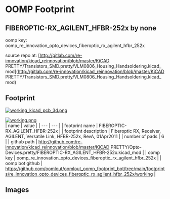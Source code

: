 # OOMP Footprint  
## FIBEROPTIC-RX_AGILENT_HFBR-252x  by none  
  
oomp key: oomp_re_innovation_opto_devices_fiberoptic_rx_agilent_hfbr_252x  
  
source repo at: [http://gitlab.com/re-innovation/kicad_reinnovation/blob/master/KiCAD PRETTY/Transistors_SMD.pretty/VLM0806_Housing_Handsoldering.kicad_mod](http://gitlab.com/re-innovation/kicad_reinnovation/blob/master/KiCAD PRETTY/Transistors_SMD.pretty/VLM0806_Housing_Handsoldering.kicad_mod)  
## Footprint  
  
[![working_kicad_pcb_3d.png](working_kicad_pcb_3d_600.png)](working_kicad_pcb_3d.png)  
  
[![working.png](working_600.png)](working.png)  
| name | value | 
| --- | --- | 
| footprint name | FIBEROPTIC-RX_AGILENT_HFBR-252x | 
| footprint description | Fiberoptic RX, Receiver, AGILENT, Versatile Link, HFBR-252x, RevA, 01Apr2011 | 
| number of pads | 6 | 
| github path | http://github.com/re-innovation/kicad_reinnovation/blob/master/KiCAD PRETTY/Opto-Devices.pretty/FIBEROPTIC-RX_AGILENT_HFBR-252x.kicad_mod | 
| oomp key | oomp_re_innovation_opto_devices_fiberoptic_rx_agilent_hfbr_252x | 
| oomp bot github | https://github.com/oomlout/oomlout_oomp_footprint_bot/tree/main/footprints/re_innovation_opto_devices_fiberoptic_rx_agilent_hfbr_252x/working | 
## Images  
